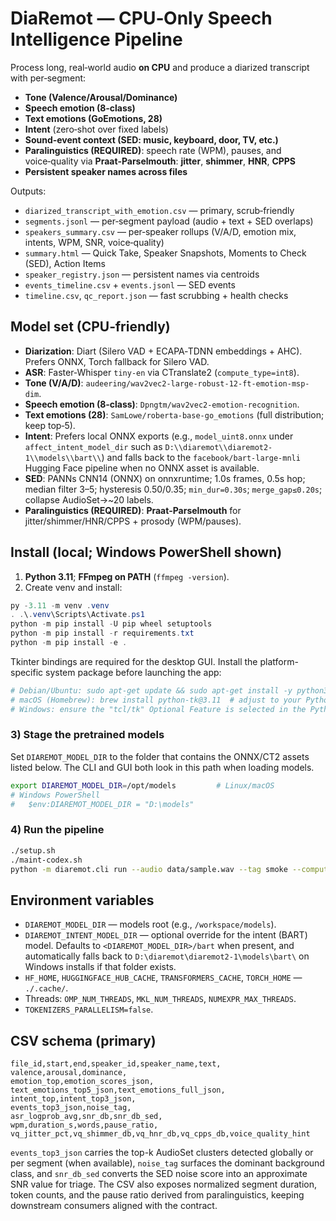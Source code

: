 # DiaRemot — CPU‑Only Speech Intelligence Pipeline

Process long, real‑world audio **on CPU** and produce a diarized transcript with per‑segment:
- **Tone (Valence/Arousal/Dominance)**
- **Speech emotion (8‑class)**
- **Text emotions (GoEmotions, 28)**
- **Intent** (zero‑shot over fixed labels)
- **Sound‑event context (SED: music, keyboard, door, TV, etc.)**
- **Paralinguistics (REQUIRED)**: speech rate (WPM), pauses, and voice‑quality via **Praat‑Parselmouth**: **jitter**, **shimmer**, **HNR**, **CPPS**
- **Persistent speaker names across files**

Outputs:
- `diarized_transcript_with_emotion.csv` — primary, scrub‑friendly
- `segments.jsonl` — per‑segment payload (audio + text + SED overlaps)
- `speakers_summary.csv` — per‑speaker rollups (V/A/D, emotion mix, intents, WPM, SNR, voice‑quality)
- `summary.html` — Quick Take, Speaker Snapshots, Moments to Check (SED), Action Items
- `speaker_registry.json` — persistent names via centroids
- `events_timeline.csv` + `events.jsonl` — SED events
- `timeline.csv`, `qc_report.json` — fast scrubbing + health checks

## Model set (CPU‑friendly)

- **Diarization**: Diart (Silero VAD + ECAPA‑TDNN embeddings + AHC). Prefers ONNX, Torch fallback for Silero VAD.
- **ASR**: Faster‑Whisper `tiny‑en` via CTranslate2 (`compute_type=int8`).
- **Tone (V/A/D)**: `audeering/wav2vec2-large-robust-12-ft-emotion-msp-dim`.
- **Speech emotion (8‑class)**: `Dpngtm/wav2vec2-emotion-recognition`.
- **Text emotions (28)**: `SamLowe/roberta-base-go_emotions` (full distribution; keep top‑5).
- **Intent**: Prefers local ONNX exports (e.g., `model_uint8.onnx` under `affect_intent_model_dir` such as `D:\\diaremot\\diaremot2-1\\models\\bart\\`) and falls back to the `facebook/bart-large-mnli` Hugging Face pipeline when no ONNX asset is available.
- **SED**: PANNs CNN14 (ONNX) on onnxruntime; 1.0s frames, 0.5s hop; median filter 3–5; hysteresis 0.50/0.35; `min_dur=0.30s`; `merge_gap≤0.20s`; collapse AudioSet→~20 labels.
- **Paralinguistics (REQUIRED)**: **Praat‑Parselmouth** for jitter/shimmer/HNR/CPPS + prosody (WPM/pauses).

## Install (local; Windows PowerShell shown)

1) **Python 3.11**; **FFmpeg on PATH** (`ffmpeg -version`).
2) Create venv and install:
```powershell
py -3.11 -m venv .venv
. .\.venv\Scripts\Activate.ps1
python -m pip install -U pip wheel setuptools
python -m pip install -r requirements.txt
python -m pip install -e .
```

Tkinter bindings are required for the desktop GUI. Install the platform-specific
system package before launching the app:

```bash
# Debian/Ubuntu: sudo apt-get update && sudo apt-get install -y python3-tk
# macOS (Homebrew): brew install python-tk@3.11  # adjust to your Python version
# Windows: ensure the "tcl/tk" Optional Feature is selected in the Python installer
```

### 3) Stage the pretrained models

Set `DIAREMOT_MODEL_DIR` to the folder that contains the ONNX/CT2 assets listed
below. The CLI and GUI both look in this path when loading models.

```bash
export DIAREMOT_MODEL_DIR=/opt/models         # Linux/macOS
# Windows PowerShell
#   $env:DIAREMOT_MODEL_DIR = "D:\models"
```

### 4) Run the pipeline

```bash
./setup.sh
./maint-codex.sh
python -m diaremot.cli run --audio data/sample.wav --tag smoke --compute-type int8
```

## Environment variables

- `DIAREMOT_MODEL_DIR` — models root (e.g., `/workspace/models`).
- `DIAREMOT_INTENT_MODEL_DIR` — optional override for the intent (BART) model. Defaults to
  `<DIAREMOT_MODEL_DIR>/bart` when present, and automatically falls back to
  `D:\diaremot\diaremot2-1\models\bart\` on Windows installs if that folder exists.
- `HF_HOME`, `HUGGINGFACE_HUB_CACHE`, `TRANSFORMERS_CACHE`, `TORCH_HOME` — `./.cache/`.
- Threads: `OMP_NUM_THREADS`, `MKL_NUM_THREADS`, `NUMEXPR_MAX_THREADS`.
- `TOKENIZERS_PARALLELISM=false`.

## CSV schema (primary)

```
file_id,start,end,speaker_id,speaker_name,text,
valence,arousal,dominance,
emotion_top,emotion_scores_json,
text_emotions_top5_json,text_emotions_full_json,
intent_top,intent_top3_json,
events_top3_json,noise_tag,
asr_logprob_avg,snr_db,snr_db_sed,
wpm,duration_s,words,pause_ratio,
vq_jitter_pct,vq_shimmer_db,vq_hnr_db,vq_cpps_db,voice_quality_hint
```

`events_top3_json` carries the top-k AudioSet clusters detected globally or per
segment (when available), `noise_tag` surfaces the dominant background class,
and `snr_db_sed` converts the SED noise score into an approximate SNR value for
triage. The CSV also exposes normalized segment duration, token counts, and the
pause ratio derived from paralinguistics, keeping downstream consumers aligned
with the contract.